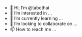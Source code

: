 - 👋 Hi, I’m @tabothai
- 👀 I’m interested in ...
- 🌱 I’m currently learning ...
- 💞️ I’m looking to collaborate on ...
- 📫 How to reach me ...

<!---
tabothai/tabothai is a ✨ special ✨ repository because its `README.md` (this file) appears on your GitHub profile.
You can click the Preview link to take a look at your changes.
--->
